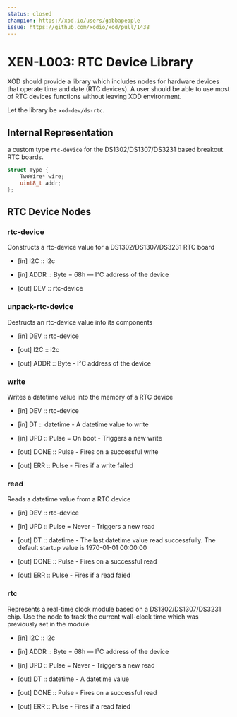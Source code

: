 ```yaml
---
status: closed
champion: https://xod.io/users/gabbapeople
issue: https://github.com/xodio/xod/pull/1438
---
```


# XEN-L003: RTC Device Library

XOD should provide a library which includes nodes for hardware devices that operate time and date (RTC devices).
A user should be able to use most of RTC devices functions without leaving XOD environment.

Let the library be `xod-dev/ds-rtc`.

## Internal Representation

a custom type `rtc-device` for the DS1302/DS1307/DS3231 based breakout RTC boards.

```cpp
struct Type {
    TwoWire* wire;
    uint8_t addr;
};
```

## RTC Device Nodes

### rtc-device

Constructs a rtc-device value for a DS1302/DS1307/DS3231 RTC board

- [in] I2C :: i2c 
- [in] ADDR :: Byte = 68h — I²C address of the device 

- [out] DEV :: rtc-device

### unpack-rtc-device

Destructs an rtc-device value into its components

- [in] DEV :: rtc-device

- [out] I2C :: i2c 
- [out] ADDR :: Byte - I²C address of the device

### write

Writes a datetime value into the memory of a RTC device

- [in] DEV :: rtc-device
- [in] DT :: datetime - A datetime value to write 
- [in] UPD :: Pulse = On boot - Triggers a new write

- [out] DONE :: Pulse - Fires on a successful write
- [out] ERR :: Pulse - Fires if a write failed

### read

Reads a datetime value from a RTC device

- [in] DEV :: rtc-device
- [in] UPD :: Pulse = Never - Triggers a new read

- [out] DT :: datetime - The last datetime value read successfully. The default startup value is 1970-01-01 00:00:00
- [out] DONE :: Pulse - Fires on a successful read
- [out] ERR :: Pulse - Fires if a read faied

### rtc

Represents a real-time clock module based on a DS1302/DS1307/DS3231 chip. Use the node to track the current wall-clock time which was previously set in the module

- [in] I2C :: i2c 
- [in] ADDR :: Byte = 68h — I²C address of the device 

- [in] UPD :: Pulse = Never - Triggers a new read

- [out] DT :: datetime - A datetime value
- [out] DONE :: Pulse - Fires on a successful read
- [out] ERR :: Pulse - Fires if a read faied

